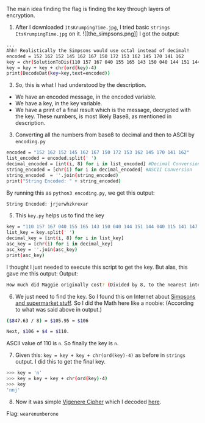 The main idea finding the flag is finding the key through layers of encryption.

1. After I downloaded `ItsKrumpingTime.jpg`, I tried basic `strings ItsKrumpingTime.jpg` on it.
![[the_simpsons.png]]
I got the output:
```bash
...
Ahh! Realistically the Simpsons would use octal instead of decimal!
encoded = 152 162 152 145 162 167 150 172 153 162 145 170 141 162
key = chr(SolutionToDis(110 157 167 040 155 165 143 150 040 144 151 144 040 115 141 147 147 151 145 040 157 162 151 147 151 156 141 154 154 171 040 143 157 163 164 077 040 050 104 151 166 151 144 145 144 040 142 171 040 070 054 040 164 157 040 164 150 145 040 156 145 141 162 145 163 164 040 151 156 164 145 147 145 162 054 040 141 156 144 040 164 150 145 156 040 160 154 165 163 040 146 157 165 162 051))
key = key + key + chr(ord(key)-4)
print(DecodeDat(key=key,text=encoded))
```
3. So, this is what I had understood by the description.
- We have an encoded message, in the encoded variable.
- We have a key, in the key variable.
- We have a print of a final result which is the message, decrypted with the key.
These numbers, is most likely Base8, as mentioned in description.

3. Converting all the numbers from base8 to decimal and then to ASCII by `encoding.py`
```bash
encoded = "152 162 152 145 162 167 150 172 153 162 145 170 141 162"
list_encoded = encoded.split(' ')
decimal_encoded = [int(i, 8) for i in list_encoded] #Decimal Conversion
string_encoded = [chr(i) for i in decimal_encoded] #ASCII Conversion
string_encoded  = ''.join(string_encoded)
print("String Encoded: " + string_encoded)
```
By running this as `python3 encoding.py`, we get this output:
```bash
String Encoded: jrjerwhzkrexar
```
5. This `key.py` helps us to find the key
```bash
key = "110 157 167 040 155 165 143 150 040 144 151 144 040 115 141 147 147 151 145 040 157 162 151 147 151 156 141 154 154 171 040 143 157 163 164 077 040 050 104 151 166 151 144 145 144 040 142 171 040 070 054 040 164 157 040 164 150 145 040 156 145 141 162 145 163 164 040 151 156 164 145 147 145 162 054 040 141 156 144 040 164 150 145 156 040 160 154 165 163 040 146 157 165 162 051"
list_key = key.split(' ')
decimal_key = [int(i, 8) for i in list_key]
asc_key = [chr(i) for i in decimal_key]
asc_key = ''.join(asc_key)
print(asc_key)
```
I thought I just needed to execute this script to get the key. But alas, this gave me this output:
Output:
```bash
How much did Maggie originally cost? (Divided by 8, to the nearest integer, and then plus four)
```
6. We just need to find the key. So I found this on Internet about [Simpsons and supermarket stuff](https://quizzclub.com/trivia/how-much-does-maggie-simpson-cost-in-the-opening-titles-when-she-is-scanned-at-checkout/answer/65502/).
So I did the Math here like a noobie: (According to what was said above in output.)
```bash
($847.63 / 8) = $105.95 ≈ $106

Next, $106 + $4 = $110.
```
ASCII value of 110 is `n`. So finally the key is `n`.

7. Given this:
`key = key + key + chr(ord(key)-4)` as before in `strings` output.
I did this to get the final key.
```bash
>>> key = 'n'
>>> key = key + key + chr(ord(key)-4)
>>> key
'nnj'
```

8. Now it was simple [Vigenere Cipher](https://en.wikipedia.org/wiki/Vigen%C3%A8re_cipher) which I decoded [here](https://www.dcode.fr/vigenere-cipher).

Flag: `wearenumberone`

